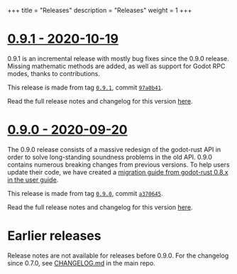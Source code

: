 +++
title = "Releases"
description = "Releases"
weight = 1
+++

# [0.9.1 - 2020-10-19](@/release-notes/0-9-1.md)

0.9.1 is an incremental release with mostly bug fixes since the 0.9.0 release. Missing mathematic methods are added, as well as support for Godot RPC modes, thanks to contributions.

This release is made from tag [`0.9.1`](https://github.com/godot-rust/godot-rust/tree/0.9.1), commit [`97a0b41`](https://github.com/godot-rust/godot-rust/commit/97a0b4110449862716fb25cc3fea9d01c4da5553).

Read the full release notes and changelog for this version [here](@/release-notes/0-9-1.md).

# [0.9.0 - 2020-09-20](@/release-notes/0-9-0.md)

The 0.9.0 release consists of a massive redesign of the godot-rust API in order to solve long-standing soundness problems in the old API. 0.9.0 contains numerous breaking changes from previous versions. To help users update their code, we have created a [migration guide from godot-rust 0.8.x in the user guide](https://godot-rust.github.io/book/migrating-0-8.html).

This release is made from tag [`0.9.0`](https://github.com/godot-rust/godot-rust/tree/0.9.0), commit [`a370645`](https://github.com/godot-rust/godot-rust/commit/a370645363b85e10d3f1a49cd127174a4fb6bad9).

Read the full release notes and changelog for this version [here](@/release-notes/0-9-0.md).

# Earlier releases

Release notes are not available for releases before 0.9.0. For the changelog since 0.7.0, see [CHANGELOG.md](https://github.com/godot-rust/godot-rust/blob/master/CHANGELOG.md) in the main repo.